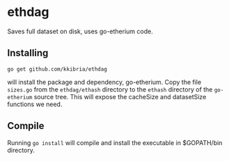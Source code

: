 # ethdag
Saves full dataset on disk, uses go-etherium code.

## Installing
`go get github.com/kkibria/ethdag`

will install the package and dependency, go-etherium. Copy the file `sizes.go` from the `ethdag/ethash` directory to the `ethash` directory of the `go-etherium` source tree. This will expose the cacheSize and datasetSize functions we need.

## Compile
Running `go install` will compile and install the executable in $GOPATH/bin directory. 
